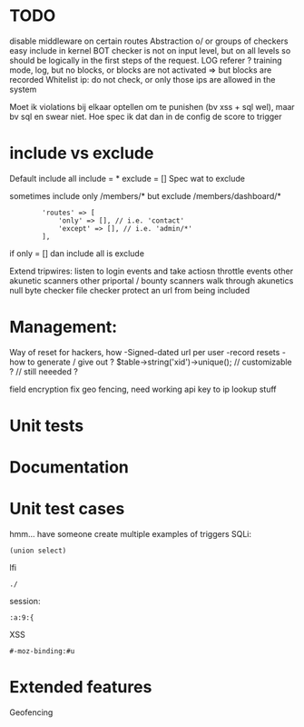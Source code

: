 # TODO
disable middleware on certain routes
Abstraction o/ or groups of checkers easy include in kernel
BOT checker is not on input level, but on all levels so should be logically in the first steps of the request.
LOG referer ?
training mode, log, but no blocks, or blocks are not activated => but blocks are recorded
Whitelist ip: do not check, or only those ips are allowed in the system

Moet ik violations bij elkaar optellen om te punishen (bv xss + sql wel), maar bv sql en swear niet.
Hoe spec ik dat dan in de config de score to trigger



# include vs exclude
Default include all
include = *
exclude = []
Spec wat to exclude

sometimes include only /members/*
but exclude /members/dashboard/*



            'routes' => [
                'only' => [], // i.e. 'contact'
                'except' => [], // i.e. 'admin/*'
            ],



if only = [] dan include all
is exclude




Extend tripwires:
listen to login events and take actiosn
throttle events
other akunetic scanners
other priportal / bounty scanners
walk through akunetics
null byte checker
file checker
protect an url from being included

# Management:
Way of reset for hackers, how
-Signed-dated url per user
-record resets
-how to generate / give out ?
$table->string('xid')->unique(); // customizable ? // still neeeded ?

field encryption
fix geo fencing, need working api key to ip lookup stuff

# Unit tests

# Documentation


# Unit test cases
hmm... have someone create multiple examples of triggers
SQLi:
```
(union select)
```

lfi
```
./
```

session:
```
:a:9:{
```

XSS
```
#-moz-binding:#u
```


# Extended features
Geofencing
